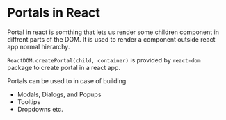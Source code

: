 # Portals in React
Portal in react is somthing that lets us render some children component in diffrent parts of the DOM.
It is used to render a component outside react app normal hierarchy.

`ReactDOM.createPortal(child, container)` is provided by `react-dom` package to create portal in a react app.

Portals can be used to in case of building 
- Modals, Dialogs, and Popups
- Tooltips
- Dropdowns etc.


